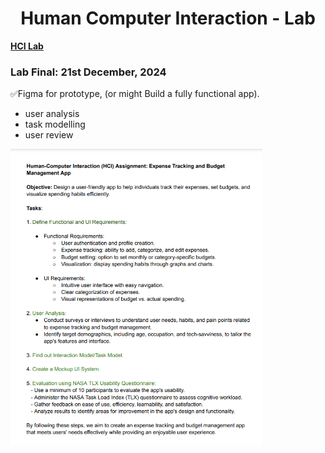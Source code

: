 <h1 align="center">Human Computer Interaction - Lab</h1>

[**HCI Lab**](https://drive.google.com/drive/folders/1nQgEFPDJ7i9dDNwxL_w5vtreyNSSFs-X?usp=sharing)

<h3>Lab Final: 21st December, 2024</h3>

✅Figma for prototype, (or might Build a fully functional app).

- user analysis
- task modelling
- user review

<img src = "Question/lab-final.png" alt = "Lab Final Question" align = "center" width="80%">